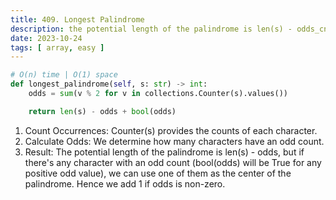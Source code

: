 ```yaml
---
title: 409. Longest Palindrome
description: the potential length of the palindrome is len(s) - odds_cnt + bool(odds_cnt)
date: 2023-10-24
tags: [ array, easy ] 
---
```


```python
# O(n) time | O(1) space
def longest_palindrome(self, s: str) -> int:
    odds = sum(v % 2 for v in collections.Counter(s).values())

    return len(s) - odds + bool(odds)
```

1) Count Occurrences: Counter(s) provides the counts of each character.
2) Calculate Odds: We determine how many characters have an odd count.
3) Result: The potential length of the palindrome is len(s) - odds,
   but if there's any character with an odd count (bool(odds) will be True
   for any positive odd value), we can use one of them as the center of the palindrome.
   Hence we add 1 if odds is non-zero.
